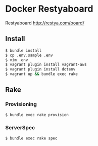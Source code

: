 Docker Restyaboard
==============================

Restyaboard
http://restya.com/board/


Install
------------------------------

```bash
$ bundle install
$ cp .env.sample .env
$ vim .env
$ vagrant plugin install vagrant-aws
$ vagrant plugin install dotenv
$ vagrant up && bundle exec rake
```

Rake
------------------------------

### Provisioning

```bash
$ bundle exec rake provision
```

### ServerSpec 

```bash
$ bundle exec rake spec
```
